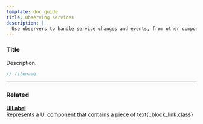 ```yaml
---
template: doc_guide
title: Observing services
description: |
  Use observers to handle service changes and events, from other components.
---
```


<section>

### Title

Description.

</section>

```typescript
// filename
```

---

<footer>

### Related

[**UILabel**<br>Represents a UI component that contains a piece of text](/docs/ref/UILabel){:.block_link.class}

</footer>
